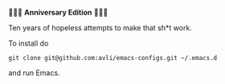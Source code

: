 🎉🎉🎉 **Anniversary Edition** 🎂🎂🎂

Ten years of hopeless attempts to make that sh*t work.

To install do

```console
git clone git@github.com:avli/emacs-configs.git ~/.emacs.d
```

and run Emacs.
